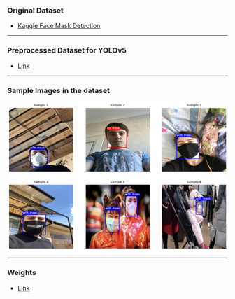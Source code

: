 ### Original Dataset 
- [Kaggle Face Mask Detection](https://www.kaggle.com/andrewmvd/face-mask-detection)
___

### Preprocessed Dataset for YOLOv5
- [Link](https://www.dropbox.com/s/ixvs04fak2ttb35/dataset.zip?dl=0)
___

### Sample Images in the dataset
<img src="https://github.com/Aye-Nyein-Thaw/The-Sparks-Foundation-Internship/blob/main/Face%20Mask%20Detection%20YOLOv5/images/sample_images_in_dataset.png" width="700">

___

### Weights
- [Link](https://www.dropbox.com/s/y8qwnl3h68yu928/best.pt?dl=0)
